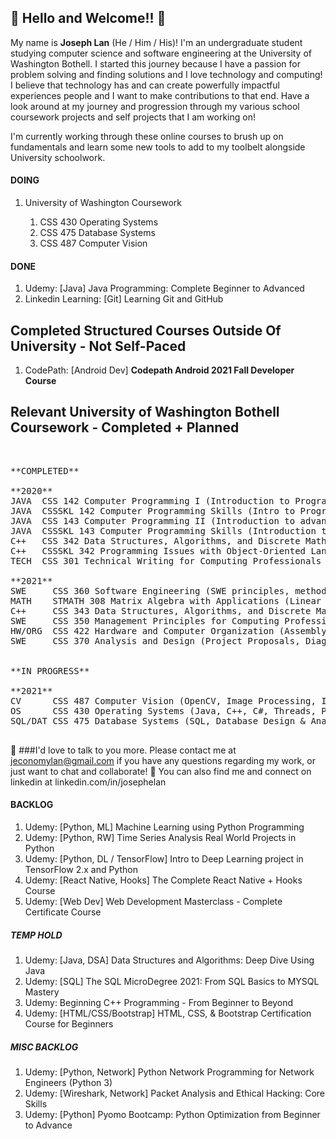 <h2>👋 Hello and Welcome!! 👋</h2>

<p>
My name is <b>Joseph Lan</b> (He / Him / His)! I'm an undergraduate student studying computer science and software engineering at the University of Washington Bothell. I started this journey because I have a passion for problem solving and finding solutions and I love technology and computing! I believe that technology has and can create powerfully impactful experiences people and I want to make contributions to that end. Have a look around at my journey and progression through my various school coursework projects and self projects that I am working on!
</p>

I'm currently working through these online courses to brush up on fundamentals and learn some new tools to add to my toolbelt alongside University schoolwork.<br>

<h4>DOING</h4>
<ol>
  <li>University of Washington Coursework</li>
    <ol>
      <li>CSS 430 Operating Systems</li>
      <li>CSS 475 Database Systems</li>
      <li>CSS 487 Computer Vision</li>
    </ol>
</ol>

<h4>DONE</h4>
<ol>
  <li>Udemy: [Java] Java Programming: Complete Beginner to Advanced</li>
  <li>Linkedin Learning: [Git] Learning Git and GitHub
</ol>

<h2>Completed Structured Courses Outside Of University - Not Self-Paced</h2>
<ol>
  <li>CodePath: [Android Dev] <b>Codepath Android 2021 Fall Developer Course</b></li>
</ol>

<h2>Relevant University of Washington Bothell Coursework - Completed + Planned</h2><br>
<pre>
**COMPLETED**<br>
**2020**
JAVA  CSS 142 Computer Programming I (Introduction to Programming Concepts)
JAVA  CSSSKL 142 Computer Programming Skills (Intro to Programming LAB)
JAVA  CSS 143 Computer Programming II (Introduction to advanced DSA/ ADT)
JAVA  CSSSKL 143 Computer Programming Skills (Introduction to advanced DSA LAB)
C++   CSS 342 Data Structures, Algorithms, and Discrete Mathematics (Programming with DSA, OOP, ++)
C++   CSSSKL 342 Programming Issues with Object-Oriented Languages (Programming with DSA, OOP LAB)
TECH  CSS 301 Technical Writing for Computing Professionals (Technical Writing)<br>
**2021**
SWE     CSS 360 Software Engineering (SWE principles, methodologies, SDLC, ++)
MATH    STMATH 308 Matrix Algebra with Applications (Linear Algebra, Applications, ++)
C++     CSS 343 Data Structures, Algorithms, and Discrete Mathematics II (Programming with DSA, OOP, BIGO, BST, GRAPH, PQUE, ++)
SWE     CSS 350 Management Principles for Computing Professionals (Management, EI, CM, ++)
HW/ORG  CSS 422 Hardware and Computer Organization (Assembly, 68K)
SWE     CSS 370 Analysis and Design (Project Proposals, Diagrams, Schematics, Requirements Elicitation, ++)<br><br>
**IN PROGRESS**<br>
**2021**
CV      CSS 487 Computer Vision (OpenCV, Image Processing, Image Filtering, Image Recognition)
OS      CSS 430 Operating Systems (Java, C++, C#, Threads, Processes, Scheduling, OS)
SQL/DAT CSS 475 Database Systems (SQL, Database Design & Analysis)<br>
</pre>

👋 ###I'd love to talk to you more. Please contact me at jeconomylan@gmail.com if you have any questions regarding my work, or just want to chat and collaborate! 👋
You can also find me and connect on linkedin at linkedin.com/in/josephelan

<h4>BACKLOG</h4>
<ol>
  <li>Udemy: [Python, ML] Machine Learning using Python Programming</li>
  <li>Udemy: [Python, RW] Time Series Analysis Real World Projects in Python</li>
  <li>Udemy: [Python, DL / TensorFlow]	Intro to Deep Learning project in TensorFlow 2.x and Python</li>
  <li>Udemy: [React Native, Hooks] The Complete React Native + Hooks Course</li>
  <li>Udemy: [Web Dev] Web Development Masterclass - Complete Certificate Course</li>
</ol>

<h5>TEMP HOLD</h5>
<ol>
  <li>Udemy: [Java, DSA] Data Structures and Algorithms: Deep Dive Using Java</li>
  <li>Udemy: [SQL] The SQL MicroDegree 2021: From SQL Basics to MYSQL Mastery</li>
  <li>Udemy: Beginning C++ Programming - From Beginner to Beyond</li>
  <li>Udemy: [HTML/CSS/Bootstrap] HTML, CSS, & Bootstrap Certification Course for Beginners</li>
</ol>

<h5>MISC BACKLOG</h5>
<ol>
  <li>Udemy: [Python, Network] Python Network Programming for Network Engineers (Python 3)</li>
  <li>Udemy: [Wireshark, Network] Packet Analysis and Ethical Hacking: Core Skills</li>
  <li>Udemy: [Python] Pyomo Bootcamp: Python Optimization from Beginner to Advance</li>
</ol>

<!--
**josephelan/josephelan** is a ✨ _special_ ✨ repository because its `README.md` (this file) appears on your GitHub profile.

Here are some ideas to get you started:

- 🔭 I’m currently working on ...
- 🌱 I’m currently learning ...
- 👯 I’m looking to collaborate on ...
- 🤔 I’m looking for help with ...
- 💬 Ask me about ...
- 📫 How to reach me: ...
- 😄 Pronouns: ...
- ⚡ Fun fact: ...
-->
